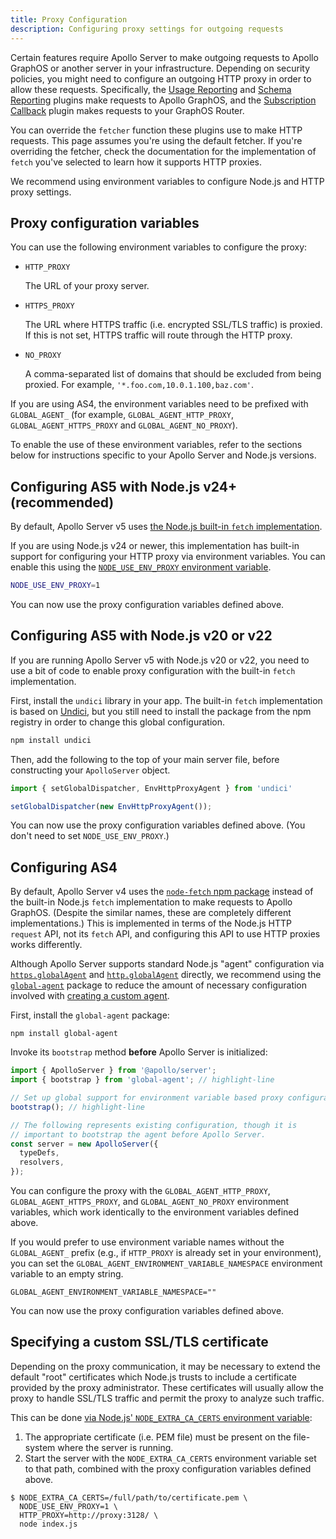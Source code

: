 ```yaml
---
title: Proxy Configuration
description: Configuring proxy settings for outgoing requests
---
```


Certain features require Apollo Server to make outgoing requests to Apollo GraphOS or another server in your infrastructure. Depending on security policies, you might need to configure an outgoing HTTP proxy in order to allow these requests. Specifically, the [Usage Reporting](../api/plugin/usage-reporting/) and [Schema Reporting](../api/plugin/schema-reporting/) plugins make requests to Apollo GraphOS, and the [Subscription Callback](../api/plugin/subscription-callback/) plugin makes requests to your GraphOS Router.

You can override the `fetcher` function these plugins use to make HTTP requests. This page assumes you're using the default fetcher. If you're overriding the fetcher, check the documentation for the implementation of `fetch` you've selected to learn how it supports HTTP proxies.

We recommend using environment variables to configure Node.js and HTTP proxy settings.

## Proxy configuration variables

You can use the following environment variables to configure the proxy:

- `HTTP_PROXY`

  The URL of your proxy server.

- `HTTPS_PROXY`

  The URL where HTTPS traffic (i.e. encrypted SSL/TLS traffic) is proxied. If this is not set, HTTPS traffic will route through the HTTP proxy.

- `NO_PROXY`

  A comma-separated list of domains that should be excluded from being proxied. For example, `'*.foo.com,10.0.1.100,baz.com'`.

If you are using AS4, the environment variables need to be prefixed with `GLOBAL_AGENT_` (for example, `GLOBAL_AGENT_HTTP_PROXY`, `GLOBAL_AGENT_HTTPS_PROXY` and `GLOBAL_AGENT_NO_PROXY`).

To enable the use of these environment variables, refer to the sections below for instructions specific to your Apollo Server and Node.js versions.

## Configuring AS5 with Node.js v24+ (recommended)

By default, Apollo Server v5 uses [the Node.js built-in `fetch` implementation](https://nodejs.org/api/globals.html#fetch).

If you are using Node.js v24 or newer, this implementation has built-in support for configuring your HTTP proxy via environment variables. You can enable this using the [`NODE_USE_ENV_PROXY` environment variable](https://nodejs.org/api/cli.html#node_use_env_proxy1).

```bash
NODE_USE_ENV_PROXY=1
```

You can now use the proxy configuration variables defined above.

## Configuring AS5 with Node.js v20 or v22

If you are running Apollo Server v5 with Node.js v20 or v22, you need to use a bit of code to enable proxy configuration with the built-in `fetch` implementation.

First, install the `undici` library in your app. The built-in `fetch` implementation is based on [Undici](https://www.npmjs.com/package/undici), but you still need to install the package from the npm registry in order to change this global configuration.

```bash
npm install undici
```

Then, add the following to the top of your main server file, before constructing your `ApolloServer` object.

```ts
import { setGlobalDispatcher, EnvHttpProxyAgent } from 'undici'

setGlobalDispatcher(new EnvHttpProxyAgent());
```

You can now use the proxy configuration variables defined above. (You don't need to set `NODE_USE_ENV_PROXY`.)

## Configuring AS4

By default, Apollo Server v4 uses the [`node-fetch` npm package](https://www.npmjs.com/package/node-fetch) instead of the built-in Node.js `fetch` implementation to make requests to Apollo GraphOS. (Despite the similar names, these are completely different implementations.) This is implemented in terms of the Node.js HTTP `request` API, not its `fetch` API, and configuring this API to use HTTP proxies works differently.

Although Apollo Server supports standard Node.js "agent" configuration via [`https.globalAgent`](https://nodejs.org/api/https.html#https_https_globalagent) and [`http.globalAgent`](https://nodejs.org/api/http.html#http_http_globalagent) directly, we recommend using the [`global-agent`](https://github.com/gajus/global-agent#global-agent) package to reduce the amount of necessary configuration involved with [creating a custom agent](https://nodejs.org/api/http.html#http_class_http_agent).

First, install the `global-agent` package:

```
npm install global-agent
```

Invoke its `bootstrap` method **before** Apollo Server is initialized:

```ts
import { ApolloServer } from '@apollo/server';
import { bootstrap } from 'global-agent'; // highlight-line

// Set up global support for environment variable based proxy configuration.
bootstrap(); // highlight-line

// The following represents existing configuration, though it is
// important to bootstrap the agent before Apollo Server.
const server = new ApolloServer({
  typeDefs,
  resolvers,
});
```

You can configure the proxy with the `GLOBAL_AGENT_HTTP_PROXY`, `GLOBAL_AGENT_HTTPS_PROXY`, and `GLOBAL_AGENT_NO_PROXY` environment variables, which work identically to the environment variables defined above.

If you would prefer to use environment variable names without the `GLOBAL_AGENT_` prefix (e.g., if `HTTP_PROXY` is already set in your environment), you can set the `GLOBAL_AGENT_ENVIRONMENT_VARIABLE_NAMESPACE` environment variable to an empty string.

```
GLOBAL_AGENT_ENVIRONMENT_VARIABLE_NAMESPACE=""
```

You can now use the proxy configuration variables defined above.

## Specifying a custom SSL/TLS certificate

Depending on the proxy communication, it may be necessary to extend the default "root" certificates which Node.js trusts to include a certificate provided by the proxy administrator. These certificates will usually allow the proxy to handle SSL/TLS traffic and permit the proxy to analyze such traffic.

This can be done [via Node.js' `NODE_EXTRA_CA_CERTS` environment variable](https://nodejs.org/api/cli.html#cli_node_extra_ca_certs_file):

1. The appropriate certificate (i.e. PEM file) must be present on the file-system where the server is running.
2. Start the server with the `NODE_EXTRA_CA_CERTS` environment variable set to that path, combined with the proxy configuration variables defined above.

```shell
$ NODE_EXTRA_CA_CERTS=/full/path/to/certificate.pem \
  NODE_USE_ENV_PROXY=1 \
  HTTP_PROXY=http://proxy:3128/ \
  node index.js
```
